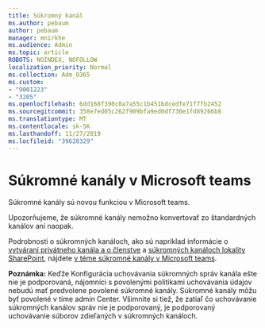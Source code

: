 ```yaml
---
title: Súkromný kanál
ms.author: pebaum
author: pebaum
manager: mnirkhe
ms.audience: Admin
ms.topic: article
ROBOTS: NOINDEX, NOFOLLOW
localization_priority: Normal
ms.collection: Adm_O365
ms.custom:
- "9001223"
- "3205"
ms.openlocfilehash: 6dd168f390c0a7a55c1b451bdcedfe71f7fb2452
ms.sourcegitcommit: 358e7ed05c262f909bfa9ed0df730e1fd89266b8
ms.translationtype: MT
ms.contentlocale: sk-SK
ms.lasthandoff: 11/27/2019
ms.locfileid: "39628329"
---
```

# <a name="private-channels-in-microsoft-teams"></a>Súkromné kanály v Microsoft teams

Súkromné kanály sú novou funkciou v Microsoft teams. 

Upozorňujeme, že súkromné kanály nemožno konvertovať zo štandardných kanálov ani naopak.

Podrobnosti o súkromných kanáloch, ako sú napríklad informácie o [vytváraní privátneho kanála a o členstve](https://docs.microsoft.com/MicrosoftTeams/private-channels#private-channel-creation-and-membership) a [súkromných kanáloch lokality SharePoint](https://docs.microsoft.com/MicrosoftTeams/private-channels#private-channel-sharepoint-sites), nájdete [v téme súkromné kanály v Microsoft teams](https://docs.microsoft.com/MicrosoftTeams/private-channels). 

**Poznámka:** Keďže Konfigurácia uchovávania súkromných správ kanála ešte nie je podporovaná, nájomníci s povolenými politikami uchovávania údajov nebudú mať predvolene povolené súkromné kanály. Súkromné kanály môžu byť povolené v tíme admin Center. Všimnite si tiež, že zatiaľ čo uchovávanie súkromných kanálov správ nie je podporovaný, je podporovaný uchovávanie súborov zdieľaných v súkromných kanáloch.